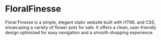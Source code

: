 # FloralFinesse
Floral Finesse is a simple, elegant static website built with HTML and CSS, showcasing a variety of flower pots for sale. It offers a clean, user-friendly design optimized for easy navigation and a smooth shopping experience.
